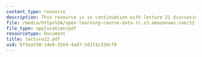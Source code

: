```yaml
---
content_type: resource
description: This resource is in continuation with lecture 21 discussing fluids further.
file: /media/https%3A/open-learning-course-data-rc.s3.amazonaws.com/12-520-geodynamics-fall-2006/bf5ea33814e932e94a875d1f4c33dcf8_lecture22.pdf
file_type: application/pdf
resourcetype: Document
title: lecture22.pdf
uid: bf5ea338-14e9-32e9-4a87-5d1f4c33dcf8
---
```

